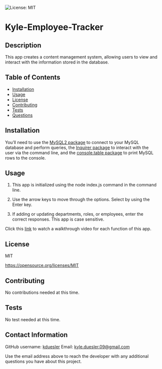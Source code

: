![License: MIT](https://img.shields.io/badge/License-MIT-brightgreen.svg)

# Kyle-Employee-Tracker
  
## Description
This app creates a content management system, allowing users to view and interact with the information stored in the database.
  
## Table of Contents
- [Installation](#installation)
- [Usage](#usage)
- [License](#license)
- [Contributing](#contributing)
- [Tests](#tests)
- [Questions](#contact-information)
  
## Installation
You’ll need to use the [MySQL2 package](https://www.npmjs.com/package/mysql2) to connect to your MySQL database and perform queries, the [Inquirer package](https://www.npmjs.com/package/inquirer/v/8.2.4) to interact with the user via the command line, and the [console.table package](https://www.npmjs.com/package/console.table) to print MySQL rows to the console.

## Usage
1. This app is initialized using the node index.js command in the command line.

2. Use the arrow keys to move through the options. Select by using the Enter key.

3. If adding or updating departments, roles, or employees, enter the correct responses. This app is case sensitive. 


Click this [link](https://watch.screencastify.com/v/zZiWNmPY1JAFMsgJcPez) to watch a walkthrough video for each function of this app. 


## License
MIT

https://opensource.org/licenses/MIT

## Contributing
No contributions needed at this time.

## Tests
No test needed at this time.

## Contact Information
GitHub username: [kduesler](github.com/kduesler)
Email: kyle.duesler.09@gmail.com

Use the email address above to reach the developer with any additional questions you have about this project.